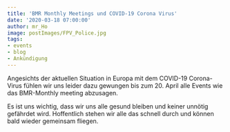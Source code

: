 ```yaml
---
title: 'BMR Monthly Meetings und COVID-19 Corona Virus'
date: '2020-03-18 07:00:00'
author: mr_Ho
image: postImages/FPV_Police.jpg
tags:
- events
- blog
- Ankündigung
---
```

Angesichts der aktuellen Situation in Europa mit dem COVID-19 Corona-Virus fühlen wir uns leider dazu gewungen bis zum 20. April alle Events wie das BMR-Monthly meeting abzusagen.

Es ist uns wichtig, dass wir uns alle gesund bleiben und keiner unnötig gefährdet wird. Hoffentlich stehen wir alle das schnell durch und können bald wieder gemeinsam fliegen.
